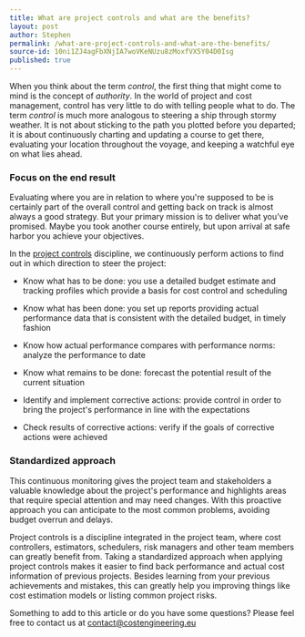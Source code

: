 ```yaml
---
title: What are project controls and what are the benefits?
layout: post
author: Stephen
permalink: /what-are-project-controls-and-what-are-the-benefits/
source-id: 10ni1ZJ4agFbXNjIA7woVKeNUzu8zMoxfVX5Y04D0Isg
published: true
---
```

When you think about the term *control*, the first thing that might come to mind is the concept of *authority*. In the world of project and cost management, control has very little to do with telling people what to do. The term *control* is much more analogous to steering a ship through stormy weather. It is not about sticking to the path you plotted before you departed; it is about continuously charting and updating a course to get there, evaluating your location throughout the voyage, and keeping a watchful eye on what lies ahead.

### **Focus on the end result**

Evaluating where you are in relation to where you're supposed to be is certainly part of the overall control and getting back on track is almost always a good strategy. But your primary mission is to deliver what you’ve promised. Maybe you took another course entirely, but upon arrival at safe harbor you achieve your objectives. 

In the [project controls](http://www.costengineering.eu/project-controls) discipline, we continuously perform actions to find out in which direction to steer the project:

* Know what has to be done: you use a detailed budget estimate and tracking profiles which provide a basis for cost control and scheduling

* Know what has been done: you set up reports providing actual performance data that is consistent with the detailed budget, in timely fashion

* Know how actual performance compares with performance norms: analyze the performance to date

* Know what remains to be done: forecast the potential result of the current situation

* Identify and implement corrective actions: provide control in order to bring the project's performance in line with the expectations 

* Check results of corrective actions: verify if the goals of corrective actions were achieved

### **Standardized approach**

This continuous monitoring gives the project team and stakeholders a valuable knowledge about the project's performance and highlights areas that require special attention and may need changes. With this proactive approach you can anticipate to the most common problems, avoiding budget overrun and delays.

Project controls is a discipline integrated in the project team, where cost controllers, estimators, schedulers, risk managers and other team members can greatly benefit from. Taking a standardized approach when applying project controls makes it easier to find back performance and actual cost information of previous projects. Besides learning from your previous achievements and mistakes, this can greatly help you improving things like cost estimation models or listing common project risks.

Something to add to this article or do you have some questions? Please feel free to contact us at contact@costengineering.eu

